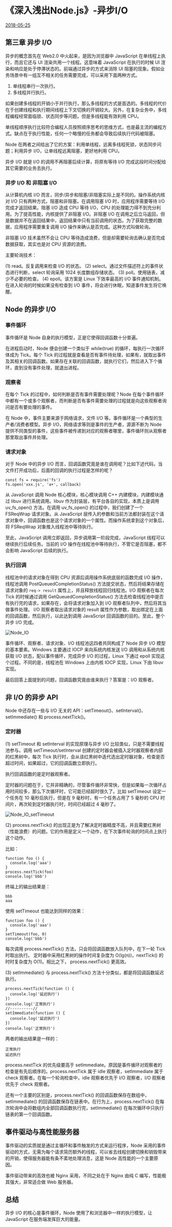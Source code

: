 # 《深入浅出Node.js》-异步I/O

[2018-05-25](https://lz5z.com/深入浅出Node-js-异步I-O/)

## 第三章 异步 I/O

异步的概念首先在 Web2.0 中火起来，是因为浏览器中 JavaScript 在单线程上执行，而且它还与 UI 渲染共用一个线程。这意味着 JavaScript 在执行的时候 UI 渲染和响应是处于停滞状态的。前端通过异步的方式来消除 UI 阻塞的现象。假如业务场景中有一组互不相关的任务需要完成，可以采用下面两种方式。

1. 单线程串行一次执行。
2. 多线程并行执行。

如果创建多线程的开销小于并行执行，那么多线程的方式是首选的。多线程的代价在于创建线程和执行期间线程上下文切换的开销较大。另外，在复杂业务中，多线程编程经常面临锁、状态同步等问题。但是多线程能有效利用 CPU。

单线程顺序执行比较符合编程人员按照顺序思考的思维方式，也是最主流的编程方式。缺点在于执行性能，任何一个略慢的任务都会导致后续执行代码被阻塞。

Node 在两者之间给出了它的方案：利用单线程，远离多线程死锁，状态同步问题；利用异步 I/O，让单线程远离阻塞，更好地利用 CPU。

异步 I/O 就是 I/O 的调用不再阻塞后续计算，将原有等待 I/O 完成这段时间分配给其它需要的业务去执行。



### 异步 I/O 和 非阻塞 I/O

从计算机内核 I/O 而言，同步/异步和阻塞/非阻塞实际上是不同的。操作系统内核对 I/O 只有两种方式，阻塞和非阻塞。在调用阻塞 I/O 时，应用程序需要等待 I/O 完成才返回结果。阻塞 I/O 造成 CPU 等待 I/O，CPU 的处理能力得不到充分利用。为了提高性能，内核提供了非阻塞 I/O。非阻塞 I/O 在调用之后立马返回，但是数据并不在返回结果中，返回结果中只有当前调用的状态。为了获取完整的数据，应用程序需要重复调用 I/O 操作来确认是否完成。这种方式叫做轮询。

非阻塞 I/O 技术虽然不会让 CPU 等待造成浪费，但是却需要轮询去确认是否完成数据获取，其实也是对 CPU 资源的浪费。

主要轮询技术：

(1) read。反复调用来检查 I/O 的状态。
(2) select。通过文件描述符上的事件状态进行判断，select 轮询采用 1024 长度数组存储状态。
(3) poll。使用链表，减少不必要的检查。
(4) epoll。该方案是 Linux 下效率最高的 I/O 事件通知机制。在进入轮询的时候如果没有检查到 I/O 事件，将会进行休眠，知道事件发生将它唤醒。

## Node 的异步 I/O

### 事件循环

事件循环是 Node 自身的执行模型，正是它使得回调函数十分普遍。

在进程启动时，Node 便会创建一个类似于 while(true) 的循环，每执行一次循环体成为 Tick。每个 Tick 的过程就是查看是否有事件待处理，如果有，就取出事件及其相关的回调函数。如果存在关联的回调函数，就执行它们，然后进入下个循环，直到没有事件处理，就退出进程。

### 观察者

在每个 Tick 的过程中，如何判断是否有事件需要处理呢？Node 在每个事件循环中都有一个或多个观察者，而判断是否有事件需要处理的过程就是向这些观察者询问是否有要处理的事件。

在 Node 中，事件主要来源于网络请求，文件 I/O 等。事件循环是一个典型的生产者/消费者模型。异步 I/O，网络请求等则是事件的生产者，源源不断为 Node 提供不同类型的事件，这些事件被传递到对应的观察者哪里，事件循环则从观察者那里取出事件并处理。

### 请求对象

对于 Node 中的异步 I/O 而言，回调函数究竟是谁在调用呢？比如下述代码，当文件打开成功后，后面的回调的执行过程是怎样的呢？

```
const fs = require('fs')
fs.open('xxx.js', 'a+', callback)
```

从 JavaScript 调用 Node 核心模块，核心模块调用 C++ 内建模块，内建模块通过 libuv 进行系统调用。libuv 作为封装层，有平台各自的实现，本质上是调用 uv_fs_open() 方法。在调用 uv_fs_open() 的过程中，我们创建了一个 FSReqWrap 请求对象。从 JavaScript 层传入的参数和当前方法都封装在这个请求对象中，回调函数也是这个请求对象的一个属性。而操作系统拿到这个对象后，将 FSReqWrap 对象推入线程池中等待执行。

至此，JavaScript 调用立即返回，异步调用第一阶段完成，JavaScript 线程可以继续执行后续任务。当前的 I/O 操作在线程池中等待执行，不管它是否阻塞，都不会影响 JavaScript 后续的执行。

### 执行回调

线程池中的请求对象在得到 CPU 资源后调用操作系统底层的函数完成 I/O 操作，线程池调用 PostQueuedCompletionStatus() 方法提交状态，然后将结果存储在请求对象的 `req-> result` 属性上，并且释放线程回归线程池。I/O 观察者在每次 Tick 的时候通过调用 GetQueuedCompletionStatus() 方法去检查线程池中是否有执行完的请求，如果存在，会将请求对象加入到 I/O 观察者队列中，然后将其当做事件处理。
I/O 观察者取出请求对象的 result 属性作为参数，取出绑定在上面的回调函数，然后执行，以此达到调用 JavaScript 回调函数的目的。至此，整个异步 I/O 完成。

![Node_IO](异步IO-imgs/Node_IO.png)

事件循环、观察者、请求对象、I/O 线程池这四者共同构成了 Node 异步 I/O 模型的基本要素。Windows 主要通过 IOCP 来向系统内核发送 I/O 调用和从系统内核获取 I/O 状态，配以事件循环，完成异步 I/O 的过程，Linux 下通过 epoll 实现这个过程。不同的是，线程池在 Windows 上由内核 IOCP 实现，Linux 下由 libuv 实现。

最后回答上面提到的问题，回调函数究竟由谁来执行？答案是：I/O 观察者。

## 非 I/O 的异步 API

Node 中还存在一些与 I/O 无关的 API：setTimeout()、setInterval()、setImmediate() 和 process.nextTick()。

### 定时器

(1) setTimeout 和 setInterval 的实现原理与异步 I/O 比较类似，只是不需要线程池参与。调用 setTimeout/setInterval 创建的定时器会被插入定时器观察者内部的红黑树中，每次 Tick 执行时，会从该红黑树中迭代选出定时器对象，检查是否超过时间，如果超过，它的回调函数立即执行。

执行回调函数的是定时器观察者。

定时器的问题在于，它并非精确的，尽管事件循环非常快，但是如果每一次循环占用时间较多，那么下次循环时，它可能已经超时很久了。比如 setTimeout 设定一个任务在 10 毫秒后执行，但是在 9 毫秒时，有一个任务占用了 5 毫秒的 CPU 时间片，再次轮到定时器执行时，时间已经超过 4 毫秒了。

![Node_IO_setTimeout](异步IO-imgs/Node_IO_setTimeout.png)

(2) process.nextTick() 的出现正是为了解决定时器精度不高，并且需要红黑树（性能浪费）的问题。它的作用是定义一个动作，在下次事件轮询的时间点上执行这个动作。

比如：

```
function foo () {
  console.log('aaa')  
}
process.nextTick(foo)
console.log('bbb')
```

终端上的输出结果是：

```
bbb
aaa
```

使用 setTimeout 也能达到同样的效果：

```
function foo () {
  console.log('aaa')  
}
setTimeout(foo, 0)
console.log('bbb')
```

每次调用 process.nextTick() 方法，只会将回调函数放入队列中，在下一轮 Tick 时取出执行。
定时器中采用红黑树的操作时间复杂度为 O(lg(n))，nextTick() 的时时复杂度为 O(1)。相比之下，
process.nextTick() 更高效。

(3) setImmediate() 与 process.nextTick() 方法十分类似，都是将回调函数延迟执行。

```
process.nextTick(function () {
  console.log('延迟执行')
})
console.log('正常执行')
//----------//
setImmediate(function () {
  console.log('延迟执行')
})
console.log('正常执行')
```

两者的输出结果是一样的：

```
正常执行
延迟执行
```

process.nextTick 的优先级要高于 setImmediate。原因是事件循环对观察者的检查是有先后顺序的。process.nextTick 属于 idle 观察者，setImmediate 属于 check 观察者。在每一个轮询检查中，idle 观察者优先于 I/O 观察者，I/O 观察者优先于 check 观察者。

还有一个主要的区别是，process.nextTick() 的回调函数保存在数组中，setImmediate() 的回调函数保存在链表中。在行为上，process.nextTick() 在每次轮询中会将数组内全部回调函数执行完，setImmediate() 在每次循环中只执行链表的第一个回调函数。

## 事件驱动与高性能服务器

事件驱动的实质就是通过主循环和事件触发的方式来运行程序，Node 采用的事件驱动的方式，无需为每个请求简历额外的线程，可以省去线程创建切换和销毁带来的开销，使得服务器能有条不紊地处理消息，这是 Node 高性能的一个主要原因。

事件驱动带来的高效也被 Nginx 采用，不同之处在于 Nginx 由纯 C 编写，性能极其强大，非常适合做 Web 服务器。

## 总结

异步 I/O 的核心是事件循环，Node 使用了和浏览器中一样的执行模型，让 JavaScript 在服务端发挥巨大的能量。
